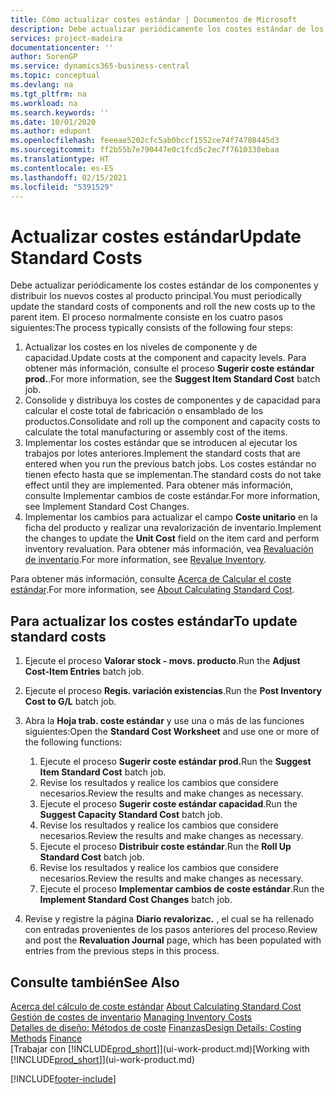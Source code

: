 ```yaml
---
title: Cómo actualizar costes estándar | Documentos de Microsoft
description: Debe actualizar periódicamente los costes estándar de los componentes y distribuir los nuevos costes al producto principal.
services: project-madeira
documentationcenter: ''
author: SorenGP
ms.service: dynamics365-business-central
ms.topic: conceptual
ms.devlang: na
ms.tgt_pltfrm: na
ms.workload: na
ms.search.keywords: ''
ms.date: 10/01/2020
ms.author: edupont
ms.openlocfilehash: feeeae5202cfc5ab0bccf1552ce74f74708445d3
ms.sourcegitcommit: ff2b55b7e790447e0c1fcd5c2ec7f7610338ebaa
ms.translationtype: HT
ms.contentlocale: es-ES
ms.lasthandoff: 02/15/2021
ms.locfileid: "5391529"
---
```

# <a name="update-standard-costs"></a><span data-ttu-id="d5529-103">Actualizar costes estándar</span><span class="sxs-lookup"><span data-stu-id="d5529-103">Update Standard Costs</span></span>
<span data-ttu-id="d5529-104">Debe actualizar periódicamente los costes estándar de los componentes y distribuir los nuevos costes al producto principal.</span><span class="sxs-lookup"><span data-stu-id="d5529-104">You must periodically update the standard costs of components and roll the new costs up to the parent item.</span></span> <span data-ttu-id="d5529-105">El proceso normalmente consiste en los cuatro pasos siguientes:</span><span class="sxs-lookup"><span data-stu-id="d5529-105">The process typically consists of the following four steps:</span></span>  

1.  <span data-ttu-id="d5529-106">Actualizar los costes en los niveles de componente y de capacidad.</span><span class="sxs-lookup"><span data-stu-id="d5529-106">Update costs at the component and capacity levels.</span></span> <span data-ttu-id="d5529-107">Para obtener más información, consulte el proceso **Sugerir coste estándar prod.**.</span><span class="sxs-lookup"><span data-stu-id="d5529-107">For more information, see the **Suggest Item Standard Cost** batch job.</span></span>  
2.  <span data-ttu-id="d5529-108">Consolide y distribuya los costes de componentes y de capacidad para calcular el coste total de fabricación o ensamblado de los productos.</span><span class="sxs-lookup"><span data-stu-id="d5529-108">Consolidate and roll up the component and capacity costs to calculate the total manufacturing or assembly cost of the items.</span></span>  
3.  <span data-ttu-id="d5529-109">Implementar los costes estándar que se introducen al ejecutar los trabajos por lotes anteriores.</span><span class="sxs-lookup"><span data-stu-id="d5529-109">Implement the standard costs that are entered when you run the previous batch jobs.</span></span> <span data-ttu-id="d5529-110">Los costes estándar no tienen efecto hasta que se implementan.</span><span class="sxs-lookup"><span data-stu-id="d5529-110">The standard costs do not take effect until they are implemented.</span></span> <span data-ttu-id="d5529-111">Para obtener más información, consulte Implementar cambios de coste estándar.</span><span class="sxs-lookup"><span data-stu-id="d5529-111">For more information, see Implement Standard Cost Changes.</span></span>  
4.  <span data-ttu-id="d5529-112">Implementar los cambios para actualizar el campo **Coste unitario** en la ficha del producto y realizar una revalorización de inventario.</span><span class="sxs-lookup"><span data-stu-id="d5529-112">Implement the changes to update the **Unit Cost** field on the item card and perform inventory revaluation.</span></span> <span data-ttu-id="d5529-113">Para obtener más información, vea [Revaluación de inventario](inventory-how-revalue-inventory.md).</span><span class="sxs-lookup"><span data-stu-id="d5529-113">For more information, see [Revalue Inventory](inventory-how-revalue-inventory.md).</span></span>  

<span data-ttu-id="d5529-114">Para obtener más información, consulte [Acerca de Calcular el coste estándar](finance-about-calculating-standard-cost.md).</span><span class="sxs-lookup"><span data-stu-id="d5529-114">For more information, see [About Calculating Standard Cost](finance-about-calculating-standard-cost.md).</span></span>  
## <a name="to-update-standard-costs"></a><span data-ttu-id="d5529-115">Para actualizar los costes estándar</span><span class="sxs-lookup"><span data-stu-id="d5529-115">To update standard costs</span></span>  
1.  <span data-ttu-id="d5529-116">Ejecute el proceso **Valorar stock - movs. producto**.</span><span class="sxs-lookup"><span data-stu-id="d5529-116">Run the **Adjust Cost-Item Entries** batch job.</span></span>  
2.  <span data-ttu-id="d5529-117">Ejecute el proceso **Regis. variación existencias**.</span><span class="sxs-lookup"><span data-stu-id="d5529-117">Run the **Post Inventory Cost to G/L** batch job.</span></span>  
3.  <span data-ttu-id="d5529-118">Abra la **Hoja trab. coste estándar** y use una o más de las funciones siguientes:</span><span class="sxs-lookup"><span data-stu-id="d5529-118">Open the **Standard Cost Worksheet** and use one or more of the following functions:</span></span>  

    1.  <span data-ttu-id="d5529-119">Ejecute el proceso **Sugerir coste estándar prod.**</span><span class="sxs-lookup"><span data-stu-id="d5529-119">Run the **Suggest Item Standard Cost** batch job.</span></span>  
    2.  <span data-ttu-id="d5529-120">Revise los resultados y realice los cambios que considere necesarios.</span><span class="sxs-lookup"><span data-stu-id="d5529-120">Review the results and make changes as necessary.</span></span>  
    3.  <span data-ttu-id="d5529-121">Ejecute el proceso **Sugerir coste estándar capacidad**.</span><span class="sxs-lookup"><span data-stu-id="d5529-121">Run the **Suggest Capacity Standard Cost** batch job.</span></span>  
    4.  <span data-ttu-id="d5529-122">Revise los resultados y realice los cambios que considere necesarios.</span><span class="sxs-lookup"><span data-stu-id="d5529-122">Review the results and make changes as necessary.</span></span>
    5. <span data-ttu-id="d5529-123">Ejecute el proceso **Distribuir coste estándar**.</span><span class="sxs-lookup"><span data-stu-id="d5529-123">Run the **Roll Up Standard Cost** batch job.</span></span>
    6.  <span data-ttu-id="d5529-124">Revise los resultados y realice los cambios que considere necesarios.</span><span class="sxs-lookup"><span data-stu-id="d5529-124">Review the results and make changes as necessary.</span></span>
    7.  <span data-ttu-id="d5529-125">Ejecute el proceso **Implementar cambios de coste estándar**.</span><span class="sxs-lookup"><span data-stu-id="d5529-125">Run the **Implement Standard Cost Changes** batch job.</span></span>  
4.  <span data-ttu-id="d5529-126">Revise y registre la página **Diario revalorizac.** , el cual se ha rellenado con entradas provenientes de los pasos anteriores del proceso.</span><span class="sxs-lookup"><span data-stu-id="d5529-126">Review and post the **Revaluation Journal** page, which has been populated with entries from the previous steps in this process.</span></span>  

## <a name="see-also"></a><span data-ttu-id="d5529-127">Consulte también</span><span class="sxs-lookup"><span data-stu-id="d5529-127">See Also</span></span>  
 <span data-ttu-id="d5529-128">[Acerca del cálculo de coste estándar](finance-about-calculating-standard-cost.md) </span><span class="sxs-lookup"><span data-stu-id="d5529-128">[About Calculating Standard Cost](finance-about-calculating-standard-cost.md) </span></span>  
 <span data-ttu-id="d5529-129">[Gestión de costes de inventario](finance-manage-inventory-costs.md) </span><span class="sxs-lookup"><span data-stu-id="d5529-129">[Managing Inventory Costs](finance-manage-inventory-costs.md) </span></span>  
 <span data-ttu-id="d5529-130">[Detalles de diseño: Métodos de coste](design-details-costing-methods.md) [Finanzas](finance.md)</span><span class="sxs-lookup"><span data-stu-id="d5529-130">[Design Details: Costing Methods](design-details-costing-methods.md) [Finance](finance.md)</span></span>  
 <span data-ttu-id="d5529-131">[Trabajar con [!INCLUDE[prod_short](includes/prod_short.md)]](ui-work-product.md)</span><span class="sxs-lookup"><span data-stu-id="d5529-131">[Working with [!INCLUDE[prod_short](includes/prod_short.md)]](ui-work-product.md)</span></span>  


[!INCLUDE[footer-include](includes/footer-banner.md)]